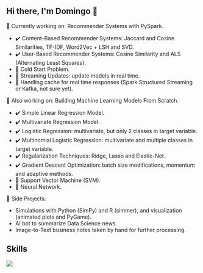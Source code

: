 ## Hi there, I'm Domingo 👋

🔭 Currently working on: Recommender Systems with PySpark.

+ ✔️ Content-Based Recommender Systems: Jaccard and Cosine Similarities, TF-IDF, Word2Vec + LSH and SVD.
+ ✔️ User-Based Recommender Systems: Cosine Similarity and ALS (Alternating Least Squares).
+ 🔲 Cold Start Problem.
+ 🔲 Streaming Updates: update models in real time.
+ 🔲 Handling cache for real time responses (Spark Structured Streaming or Kafka, not sure yet).

🔭 Also working on: Building Machine Learning Models From Scratch.

- ✔️ Simple Linear Regression Model.
- ✔️ Multivariate Regression Model.
- ✔️ Logistic Regression: multivariate, but only 2 classes in target variable.
- ✔️ Multinomial Logistic Regression: multivariate and multiple classes in target variable.
- ✔️ Regularization Techniques: Ridge, Lasso and Elastic-Net.
- ✔️ Gradient Descent Optimization: batch size modifications, momentum and adaptive methods.
- 🔲 Support Vector Machine (SVM).
- 🔲 Neural Network.


📝 Side Projects:

+ Simulations with Python (SimPy) and R (simmer), and visualization (animated plots and PyGame).
+ AI bot to summarize Data Science news.
+ Image-to-Text business notes taken by hand for further processing.


## Skills

<a href="https://skillicons.dev">
  <img src="https://skillicons.dev/icons?i=py,r,matlab,tensorflow,git,github,mysql,mongodb,latex" />
</a>
